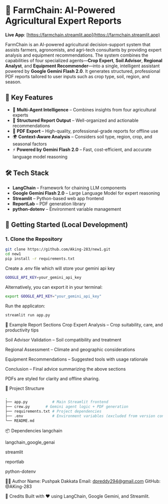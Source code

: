 # 🌾 FarmChain: AI-Powered Agricultural Expert Reports

**Live App**: [https://farmchain.streamlit.app](https://farmchain.streamlit.app)

FarmChain is an AI-powered agricultural decision-support system that assists farmers, agronomists, and agri-tech consultants by providing expert analysis and equipment recommendations. The system combines the capabilities of four specialized agents—**Crop Expert**, **Soil Advisor**, **Regional Analyst**, and **Equipment Recommender**—into a single, intelligent assistant powered by **Google Gemini Flash 2.0**. It generates structured, professional PDF reports tailored to user inputs such as crop type, soil, region, and season.

## 🧠 Key Features

- 🔎 **Multi-Agent Intelligence** – Combines insights from four agricultural experts
- 📝 **Structured Report Output** – Well-organized and actionable recommendations
- 📄 **PDF Export** – High-quality, professional-grade reports for offline use
- 🌍 **Context-Aware Analysis** – Considers soil type, region, crop, and seasonal factors
- ⚡ **Powered by Gemini Flash 2.0** – Fast, cost-efficient, and accurate language model reasoning

## 🛠️ Tech Stack

- **LangChain** – Framework for chaining LLM components  
- **Google Gemini Flash 2.0** – Large Language Model for expert reasoning  
- **Streamlit** – Python-based web app frontend  
- **ReportLab** – PDF generation library  
- **python-dotenv** – Environment variable management

## 🚀 Getting Started (Local Development)

### 1. Clone the Repository

```bash
git clone https://github.com/Aking-283/new1.git
cd new1
pip install -r requirements.txt
```

Create a .env file which will store your gemini api key
```bash
GOOGLE_API_KEY=your_gemini_api_key
```

Alternatively, you can export it in your terminal:
```bash
export GOOGLE_API_KEY="your_gemini_api_key"
```

Run the applicaton:
```bash
streamlit run app.py
```

📄 Example Report Sections
Crop Expert Analysis – Crop suitability, care, and productivity tips

Soil Advisor Validation – Soil compatibility and treatment

Regional Assessment – Climate and geographic considerations

Equipment Recommendations – Suggested tools with usage rationale

Conclusion – Final advice summarizing the above sections

PDFs are styled for clarity and offline sharing.

📁 Project Structure
```bash
.
├── app.py           # Main Streamlit frontend
├── crew.py       # Gemini agent logic + PDF generation
├── requirements.txt # Project dependencies
├── .env             # Environment variables (excluded from version control)
└── README.md
```

📦 Dependencies
langchain

langchain_google_genai

streamlit

reportlab

python-dotenv

👨‍💻 Author
Name: Pushpak Dakkata
Email: dpreddy294@gmail.com
GitHub: @AKing-283

🧠 Credits
Built with ❤️ using LangChain, Google Gemini, and Streamlit.
